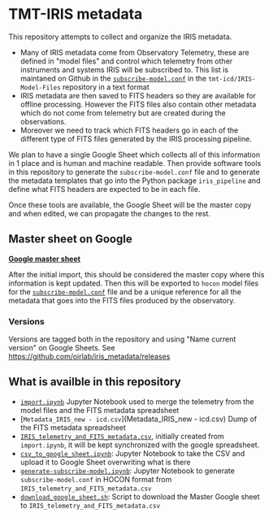 # TMT-IRIS metadataThis repository attempts to collect and organize the IRIS metadata.* Many of IRIS metadata come from Observatory Telemetry, these are defined in "model files" and control which telemetry from other instruments and systems IRIS will be subscribed to. This list is maintaned on Github in the [`subscribe-model.conf`](https://github.com/tmt-icd/IRIS-Model-Files/blob/master/drs/drs-assembly/subscribe-model.conf) in the `tmt-icd/IRIS-Model-Files` repository in a text format* IRIS metadata are then saved to FITS headers so they are available for offline processing. However the FITS files also contain other metadata which do not come from telemetry but are created during the observations.* Moreover we need to track which FITS headers go in each of the different type of FITS files generated by the IRIS processing pipeline.We plan to have a single Google Sheet which collects all of this information in 1 place and is human and machine readable. Then provide software tools in this repository to generate the `subscribe-model.conf` file and to generate the metadata templates that go into the Python package `iris_pipeline` and define what FITS headers are expected to be in each file.Once these tools are available, the Google Sheet will be the master copy and when edited, we can propagate the changes to the rest.## Master sheet on Google[**Google master sheet**](https://docs.google.com/spreadsheets/d/1D-e615yT1MA8fyRQeD7jPNMoNALHDM8_dgA1VQUbqO0/edit?usp=sharing)After the initial import, this should be considered the master copy where this information is kept updated.Then this will be exported to `hocon` model files for the [`subscribe-model.conf`](https://github.com/tmt-icd/IRIS-Model-Files/blob/master/drs/drs-assembly/subscribe-model.conf) file and be a unique reference for all the metadata that goes into the FITS files produced by the observatory.### VersionsVersions are tagged both in the repository and using "Name current version" on Google Sheets.See <https://github.com/oirlab/iris_metadata/releases>## What is availble in this repository* [`import.ipynb`](import.ipynb) Jupyter Notebook used to merge the telemetry from the model files and the FITS metadata spreadsheet* [`Metadata_IRIS_new - icd.csv`](Metadata_IRIS_new - icd.csv) Dump of the FITS metadata spreadsheet* [`IRIS_telemetry_and_FITS_metadata.csv`](IRIS_telemetry_and_FITS_metadata.csv), initially created from `import.ipynb`, it will be kept synchronized with the google spreadsheet.* [`csv_to_google_sheet.ipynb`](csv_to_google_sheet.ipynb): Jupyter Notebook to take the CSV and upload it to Google Sheet overwriting what is there* [`generate-subscribe-model.ipynb`](generate-subscribe-model.ipynb): Jupyter Notebook to generate `subscribe-model.conf` in HOCON format from `IRIS_telemetry_and_FITS_metadata.csv`* [`download_google_sheet.sh`](download_google_sheet.sh): Script to download the Master Google sheet to `IRIS_telemetry_and_FITS_metadata.csv`